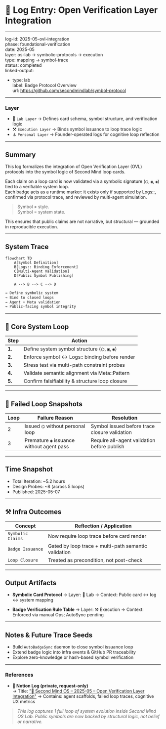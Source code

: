 # 📃 Log Entry: Open Verification Layer Integration

---
log-id: 2025-05-ovl-integration  
phase: foundational-verification  
date: 2025-05  
layer: os-lab → symbolic-protocols → execution  
type: mapping → symbol-trace  
status: completed  
linked-output:  
  - type: lab  
    label: Badge Protocol Overview  
    url: https://github.com/secondmindlab/symbol-protocol  
---

### Layer

- 🧱 `Lab Layer` → Defines card schema, symbol structure, and verification logic
- ⚒️ `Execution Layer` → Binds symbol issuance to loop trace logic
- ⚓ `Personal Layer` → Founder-operated logs for cognitive loop reflection

---

## Summary

This log formalizes the integration of Open Verification Layer (OVL) protocols into the symbol logic of Second Mind loop cards.

Each claim on a loop card is now validated via a symbolic signature (`⌬`, `▣`, `◉`) tied to a verifiable system loop.  
Each badge acts as a runtime marker: it exists only if supported by Logs::, confirmed via protocol trace, and reviewed by multi-agent simulation.

> Symbol ≠ style.  
> Symbol = system state.

This ensures that public claims are not narrative, but structural — grounded in reproducible execution.

---

## System Trace

```mermaid
flowchart TD
    A[Symbol Definition]
    B[Logs:: Binding Enforcement]
    C[Multi-Agent Validation]
    D[Public Symbol Publishing]

    A --> B --> C --> D
```

```txt
→ Define symbolic system
→ Bind to closed loops
→ Agent + Meta validation
→ Public-facing symbol integrity
```

---

## 🔁 Core System Loop

| Step   | Action                                          |
| ------ | ----------------------------------------------- |
| **1.** | Define system symbol structure (`⌬`, `▣`, `◉`)  |
| **2.** | Enforce symbol ↔ Logs:: binding before render   |
| **3.** | Stress test via multi-path constraint probes    |
| **4.** | Validate semantic alignment via Meta::Pattern   |
| **5.** | Confirm falsifiability & structure loop closure |

---

## 🚫 Failed Loop Snapshots

| Loop | Failure Reason                            | Resolution                                    |
| ---- | ----------------------------------------- | --------------------------------------------- |
| 2    | Issued `⌬` without personal loop          | Symbol issued before trace closure validation |
| 3    | Premature `◉` issuance without agent pass | Require all-agent validation before publish   |

---

## Time Snapshot

- Total Iteration: \~5.2 hours
- Design Probes: \~8 (across 5 loops)
- Published: 2025-05-07

---

## ⚒️ Infra Outcomes

| Concept           | Reflection / Application                             |
| ----------------- | ---------------------------------------------------- |
| `Symbolic Claims` | Now require loop trace before card render            |
| `Badge Issuance`  | Gated by loop trace + multi-path semantic validation |
| `Loop Closure`    | Treated as precondition, not post-check              |

---

## Output Artifacts

- **Symbolic Card Protocol**
  → Layer: 🧱 Lab
  → Context: Public card ↔ log ↔ system mapping

- **Badge Verification Rule Table**
  → Layer: ⚒️ Execution
  → Context: Enforced via manual Ops; AutoSync pending

---

## Notes & Future Trace Seeds

- Build `AutoBadgeSync` daemon to close symbol issuance loop
- Extend badge logic into infra events & GitHub PR traceability
- Explore zero-knowledge or hash-based symbol verification

---

### References

- **📃 Notion Log (private, request-only)**  
  → Title: ["📃 Second Mind OS – 2025-05 – Open Verification Layer Integration"](https://secondmindlab.notion.site/Logs-2025-05-OvlIntegration-1ecaf5f3c08f8064a75bf489990f69cf)
  → Contains: agent scaffolds, failed loop traces, cognitive UX metrics

> _This log captures 1 full loop of system evolution inside Second Mind OS Lab.
> Public symbols are now backed by structural logic, not belief or narrative._
